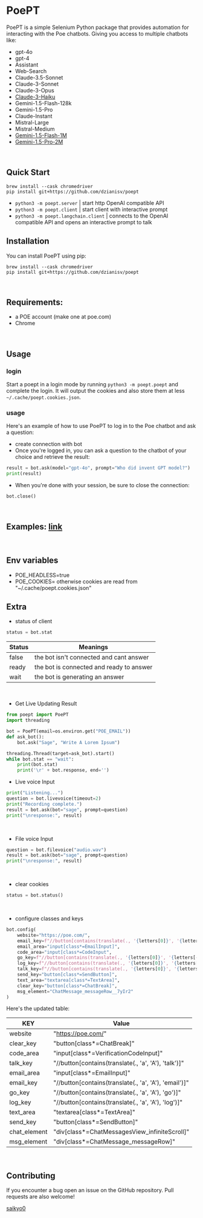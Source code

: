 # PoePT
PoePT is a simple Selenium Python package that provides automation for interacting with the Poe chatbots.
Giving you access to multiple chatbots like:
- gpt-4o
- gpt-4
- Assistant
- Web-Search
- Claude-3.5-Sonnet
- Claude-3-Sonnet
- Claude-3-Opus
- [Claude-3-Haiku](https://poe.com/Claude-3-Haiku)
- Gemini-1.5-Flash-128k
- Gemini-1.5-Pro
- Claude-Instant
- Mistral-Large
- Mistral-Medium
- [Gemini-1.5-Flash-1M](https://poe.com/Gemini-1.5-Flash-1M)
- [Gemini-1.5-Pro-2M](https://poe.com/Gemini-1.5-Pro-2M)

 <br />


## Quick Start

```shell
brew install --cask chromedriver
pip install git+https://github.com/dzianisv/poept
```

- `python3 -m poept.server` | start http OpenAI compatible API
- `python3 -m poept.client` | start client with interactive prompt
- `python3 -m poept.langchain.client` | connects to the OpenAI compatible API and opens an interactive prompt to talk

## Installation
You can install PoePT using pip:
```
brew install --cask chromedriver
pip install git+https://github.com/dzianisv/poept
```
<br />


## Requirements:
- a POE account (make one at poe.com)
- Chrome


<br />


## Usage

### login

Start a poept in a login mode by running `python3 -m poept.poept` and complete the login. It will output the cookies and also store them at less `~/.cache/poept.cookies.json`.


### usage
Here's an example of how to use PoePT to log in to the Poe chatbot and ask a question:

- create connection with bot
- Once you're logged in, you can ask a question to the chatbot of your choice and retrieve the result:

```python
result = bot.ask(model="gpt-4o", prompt="Who did invent GPT model?")
print(result)
```
- When you're done with your session, be sure to close the connection:

```python
bot.close()
```

<br />

<h2> Examples: <a href="https://github.com/Saikyo0/PoePT/blob/main/poept/examples"> link </a></h2>

<br />

## Env variables

- POE_HEADLESS=true
- POE_COOKIES=<base64 encoded cookies> otherwise cookies are read from "~/.cache/poept.cookies.json"
## Extra

- status of client

```python
status = bot.stat
```
| Status | Meanings                                 |
|--------|------------------------------------------|
| false  | the bot isn't connected and cant answer  |
| ready  | the bot is connected and ready to answer |
| wait   | the bot is generating an answer          |

<br />

- Get Live Updating Result

```python
from poept import PoePT
import threading

bot = PoePT(email=os.environ.get("POE_EMAIL"))
def ask_bot():
    bot.ask("Sage", "Write A Lorem Ipsum")

threading.Thread(target=ask_bot).start()
while bot.stat == "wait":
    print(bot.stat)
    print('\r' + bot.response, end='')
```

- Live voice Input

```python
print("Listening...")
question = bot.livevoice(timeout=2)
print("Recording complete.")
result = bot.ask(bot="sage", prompt=question)
print("\nresponse:", result)
```

<br />

- File voice Input
```python
question = bot.filevoice("audio.wav")
result = bot.ask(bot="sage", prompt=question)
print("\nresponse:", result)
```

<br />

- clear cookies

```python
status = bot.status()
```

<br />

- configure classes and keys
```python
bot.config(
    website="https://poe.com/",
    email_key=f"//button[contains(translate(., '{letters[0]}', '{letters[-1]}' ), 'email')]",
    email_area="input[class*=EmailInput]",
    code_area="input[class*=CodeInput",
    go_key=f"//button[contains(translate(., '{letters[0]}', '{letters[-1]}' ), 'go')]",
    log_key=f"//button[contains(translate(., '{letters[0]}', '{letters[-1]}' ), 'log')]",
    talk_key=f"//button[contains(translate(., '{letters[0]}', '{letters[-1]}' ), 'talk')]",
    send_key="button[class*=SendButton]",
    text_area="textarea[class*=TextArea]",
    clear_key="button[class*=ChatBreak]",
    msg_element="ChatMessage_messageRow__7yIr2"
)
```
Here's the updated table:

| KEY           | Value                                                     |
|---------------|-----------------------------------------------------------|
| website       | "https://poe.com/"                                        |
| clear_key     | "button[class*=ChatBreak]"                                |
| code_area     | "input[class*=VerificationCodeInput]"                     |
| talk_key      | "//button[contains(translate(., 'a', 'A'), 'talk')]"       |
| email_area    | "input[class*=EmailInput]"                                |
| email_key     | "//button[contains(translate(., 'a', 'A'), 'email')]"      |
| go_key        | "//button[contains(translate(., 'a', 'A'), 'go')]"         |
| log_key       | "//button[contains(translate(., 'a', 'A'), 'log')]"        |
| text_area     | "textarea[class*=TextArea]"                               |
| send_key      | "button[class*=SendButton]"                               |
| chat_element  | "div[class*=ChatMessagesView_infiniteScroll]"             |
| msg_element   | "div[class*=ChatMessage_messageRow]"                       |
<br />

## Contributing
If you encounter a bug open an issue on the GitHub repository. Pull requests are also welcome!

<a href=https://github.com/saikyo0>saikyo0</a>
